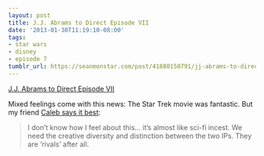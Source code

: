 ```yaml
---
layout: post
title: J.J. Abrams to Direct Episode VII
date: '2013-01-30T11:19:10-08:00'
tags:
- star wars
- disney
- episode 7
tumblr_url: https://seanmonstar.com/post/41880150791/jj-abrams-to-direct-episode-vii
---
```

[J.J. Abrams to Direct Episode VII](http://starwars.com/news/star-wars-is-being-kick-started-with-dynamite-jj-abrams-to-direct-star-wars-episode-vii.html)  

Mixed feelings come with this news: The Star Trek movie was fantastic. But my friend [Caleb says it best](https://www.facebook.com/CableSC/posts/313618095416979):

> I don’t know how I feel about this… it’s almost like sci-fi incest. We need the creative diversity and distinction between the two IPs. They are ‘rivals’ after all.

